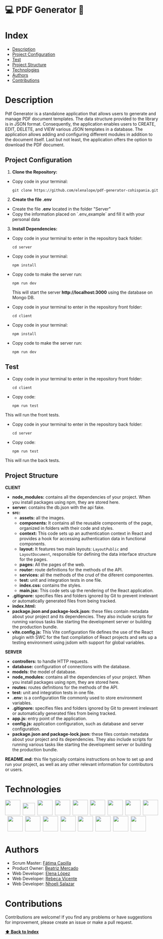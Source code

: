 <h1> 💻 PDF Generator 📑</h1>


# Index

+ [Description](#description)
+ [Project Configuration](#project-configuration)
+ [Test](#test)
+ [Project Structure ](#project-structure)
+ [Technologies](#technologies)
+ [Authors](#authors)
+ [Contributions](#contributions)

# Description

Pdf Generator is a standalone application that allows users to generate and manage PDF document templates. The data structure provided to the library is in JSON format. Consequently, the application enables users to CREATE, EDIT, DELETE, and VIEW various JSON templates in a database. The application allows adding and configuring different modules in addition to the document itself. Last but not least, the application offers the option to download the PDF document.

## Project Configuration

1. **Clone the Repository:**

* Copy code in your terminal:
  ```
  git clone https://github.com/elenalope/pdf-generator-cohispania.git
  ```

2. **Create the file __.env__**
   
* Create the file __.env__ located in the folder "Server"
* Copy the information placed on ´.env_example´ and fill it with your personal data


3. **Install Dependencies:** 

* Copy code in your terminal to enter in the repository back folder:
  ```
  cd server
  ```
* Copy code in your terminal:
  ```
  npm install

* Copy code to make the server run:
  ```
  npm run dev
  ```
  This will start the server __http://localhost:3000__ using the database on Mongo DB.


  
* Copy code in your terminal to enter in the repository front folder:
  ```
  cd client
  ```
* Copy code in your terminal:
  ```
  npm install
  ```
* Copy code to make the server run:
  ```
  npm run dev
  ```

## Test

* Copy code in your terminal to enter in the repository front folder:
  ```
  cd client

* Copy code:
  ```
  npm run test
  ```
This will run the front tests.

* Copy code in your terminal to enter in the repository back folder:
  ```
  cd server

* Copy code:
  ```
  npm run test
  ```
This will run the back tests.


## Project Structure 

 __CLIENT__ 
* __node_modules:__ contains all the dependencies of your project. When you install packages using npm, they are stored here.
* __server:__ contains the db.json with the api fake.
* __src:__
    * __assets:__ all the images.
    * __components:__ It contains all the reusable components of the page, organized in folders with their code and styles.
    * __context:__ This code sets up an authentication context in React and provides a hook for accessing authentication data in functional components.
    * __layout:__ It features two main layouts: `LayoutPublic` and `LayoutDocument`, responsible for defining the data interface structure for the pages.
    * __pages:__ All the pages of the web.
    * __router:__ route definitions for the methods of the API.
    * __services:__ all the methods of the crud of the diferent componentes.
    * __test:__ unit and integration tests in one file.
    * __index.css:__ contains the styles.
    * __main.jsx:__ This code sets up the rendering of the React application.
* __.gitignore:__  specifies files and folders ignored by Git to prevent irrelevant or automatically generated files from being tracked.
* __index.html:__
* __package.json and package-lock.json:__ these files contain metadata about your project and its dependencies. They also include scripts for running various tasks like starting the development server or building the production bundle.
* __vite.config.js:__ This Vite configuration file defines the use of the React plugin with SWC for the fast compilation of React projects and sets up a testing environment using jsdom with support for global variables.
      

 __SERVER__ 
* __controllers:__ to handle HTTP requests.
* __database:__ configuration of connections with the database.
* __models__: the model of database.
* __node_modules:__ contains all the dependencies of your project. When you install packages using npm, they are stored here.
* __routes:__ routes definitions for the methods of the API.
* __test:__ unit and integration tests in one file.
* __.env:__ is a configuration file commonly used to store environment variables.
* __.gitignore:__  specifies files and folders ignored by Git to prevent irrelevant or automatically generated files from being tracked.
* __app.js:__ entry point of the application.
* __config.js:__ application configuration, such as database and server configuration.
* __package.json and package-lock.json:__ these files contain metadata about your project and its dependencies. They also include scripts for running various tasks like starting the development server or building the production bundle.

  
__README.md:__ this file typically contains instructions on how to set up and run your project, as well as any other relevant information for contributors or users.

# Technologies

<img width="50" src="https://cdn.worldvectorlogo.com/logos/trello.svg">&nbsp;
<img width="40" src="https://upload.wikimedia.org/wikipedia/commons/thumb/3/33/Figma-logo.svg/1667px-Figma-logo.svg.png">&nbsp;
<img width="50" src="https://seeklogo.com/images/H/html5-without-wordmark-color-logo-14D252D878-seeklogo.com.png">&nbsp;
<img width="50" src="https://upload.wikimedia.org/wikipedia/commons/thumb/6/62/CSS3_logo.svg/800px-CSS3_logo.svg.png">&nbsp;
<img width="50" src="https://cdn.icon-icons.com/icons2/2415/PNG/512/mongodb_original_wordmark_logo_icon_146425.png" >&nbsp;
<img width="50" src="https://user-images.githubusercontent.com/25181517/117447155-6a868a00-af3d-11eb-9cfe-245df15c9f3f.png" >&nbsp;
<img width="50" src="https://upload.wikimedia.org/wikipedia/commons/9/91/Octicons-mark-github.svg">&nbsp;
<img width="50" src="https://user-images.githubusercontent.com/25181517/192108891-d86b6220-e232-423a-bf5f-90903e6887c3.png">&nbsp;
<img width="50" src="https://user-images.githubusercontent.com/25181517/192109061-e138ca71-337c-4019-8d42-4792fdaa7128.png">&nbsp;
<img width="50" src="https://upload.wikimedia.org/wikipedia/commons/thumb/a/a7/React-icon.svg/2300px-React-icon.svg.png">&nbsp;
<img width="50" src="https://upload.wikimedia.org/wikipedia/commons/f/f1/Vitejs-logo.svg">&nbsp;
<img width="50" src="https://media.licdn.com/dms/image/C560BAQHQH8_cFFK_3A/company-logo_200_200/0/1630606810347/drawsql_logo?e=2147483647&v=beta&t=aWOh8DYdF-g2BWxZPlX4b3vXC2Omo0TOSxqO0JHKvws">&nbsp;
<img width="50" src="https://user-images.githubusercontent.com/25181517/121401671-49102800-c959-11eb-9f6f-74d49a5e1774.png">&nbsp;
<img width="50" src="https://user-images.githubusercontent.com/25181517/187955005-f4ca6f1a-e727-497b-b81b-93fb9726268e.png">&nbsp;
<img width="50" src="https://cdn.worldvectorlogo.com/logos/nodemon.svg">&nbsp;
<img width="50" src="https://express-validator.github.io/img/logo.svg">&nbsp;
<img width="50" src="https://static-00.iconduck.com/assets.00/sequelize-original-icon-885x1024-r8dswyvj.png">&nbsp;

# Authors

 - Scrum Master: [Fátima Capilla](https://github.com/FatimaCapilla)
 - Product Owner: [Beatriz Mercado](https://github.com/BeatrizMercado)
 - Web Developer: [Elena López](https://github.com/elenalope)
 - Web Developer: [Rebeca Vicente](https://github.com/rebecavm28)
 - Web Developer: [Nhoeli Salazar](https://github.com/Nho89)


# Contributions
Contributions are welcome! If you find any problems or have suggestions for improvement, please create an issue or make a pull request.
   
**[⬆️ Back to Index](#index)**

